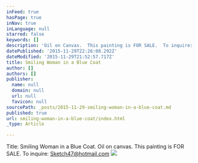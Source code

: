 ```yaml
---
inFeed: true
hasPage: true
inNav: true
inLanguage: null
starred: false
keywords: []
description: 'Oil on Canvas.  This painting is FOR SALE.  To inquire:  Sketch47@hotmail.com'
datePublished: '2015-11-29T22:26:08.292Z'
dateModified: '2015-11-29T21:52:57.717Z'
title: Smiling Woman in a Blue Coat
author: []
authors: []
publisher:
  name: null
  domain: null
  url: null
  favicon: null
sourcePath: _posts/2015-11-29-smiling-woman-in-a-blue-coat.md
published: true
url: smiling-woman-in-a-blue-coat/index.html
_type: Article

---
```

Title:  Smiling Woman in a Blue Coat.  Oil on canvas.  This painting is FOR SALE.  To inquire:  Sketch47@hotmail.com
![](https://the-grid-user-content.s3-us-west-2.amazonaws.com/c0c9519f-462d-44f8-a544-1b1e23d82590.jpg)